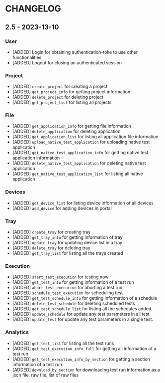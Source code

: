 # CHANGELOG

## 2.5 - 2023-13-10

### User 
* [ADDED] Login for obtaining authentication-toke to use other functionalities
* [ADDED] Logout for closing an authenticated session

### Project
* [ADDED] `create_project` for creating a project
* [ADDED] `get_project_info` for getting project information
* [ADDED] `delete_project` for deleting project
* [ADDED] `get_project_list` for listing all projects

### File
* [ADDED] `get_application_info` for getting file information
* [ADDED] `delete_application` for deleting application
* [ADDED] `get_application_list` for listing all application file information
* [ADDED] `upload_native_test_application` for uploading native test application
* [ADDED] `get_native_test_application_info` for getting native test application information
* [ADDED] `delete_native_test_application` for deleting native test application
* [ADDED] `get_native_test_application_list` for listing all native application

### Devices
* [ADDED] `get_device_list` for listing device information of all devices
* [ADDED] `add_device` for adding devices in portal

### Tray
* [ADDED] `create_tray` for creating tray
* [ADDED] `get_tray_info` for getting information of tray
* [ADDED] `update_tray` for updating device list in a tray
* [ADDED] `delete_tray` for deleting tray
* [ADDED] `get_tray_list` for listing all the trays created

### Execution
* [ADDED] `start_test_execution` for testing now
* [ADDED] `get_test_info` for getting information of a test run
* [ADDED] `abort_test_execution` for aborting a test run
* [ADDED] `schedule_test_execution` for scheduling test
* [ADDED] `get_test_schedule_info` for getting information of a schedule
* [ADDED] `delete_test_schedule` for deleting scheduled tests
* [ADDED] `get_test_schedule_list` for listing all the schedules added
* [ADDED] `update_schedule` for update any test parameters in all test 
* [ADDED] `update_test` for update any test parameters in a single test.



### Analytics
* [ADDED] `get_test_list` for listing all the test runs
* [ADDED] `get_test_execution_info_full` for getting all information of a test run
* [ADDED] `get_test_execution_info_by_section` for getting a section information of a test run
* [ADDED] `download_by_section` for downloading test run information as a json file, raw file, list of raw files
